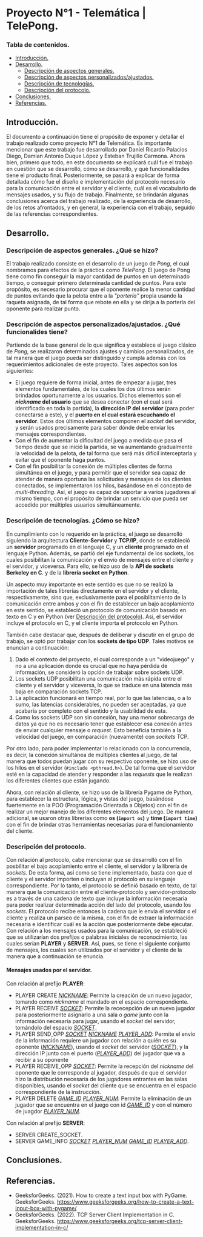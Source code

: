 # Proyecto N°1 - Telemática | TelePong.

### Tabla de contenidos.
- [Introducción.](#introduccion)
- [Desarrollo.](#desarrollo)
  - [Descripción de aspectos generales.](#descripci%C3%B3n-de-aspectos-generales-qu%C3%A9-se-hizo)
  - [Descripción de aspectos personalizados/ajustados.](#descripci%C3%B3n-de-aspectos-personalizadosajustados-qu%C3%A9-funcionalides-tiene)
  - [Descripción de tecnologías.](#descripci%C3%B3n-de-tecnolog%C3%ADas-c%C3%B3mo-se-hizo)
  - [Descripción del protocolo.](#descripci%C3%B3n-del-protocolo)
- [Conclusiones.](#conclusiones)
- [Referencias.](#referencias)

<a name="introduccion"></a>
## Introducción.

El documento a continuación tiene el propósito de exponer y detallar el trabajo realizado como proyecto N°1 de Telemática. Es importante mencionar que este trabajo fue desarrollado por Daniel Ricardo Palacios Diego, Damian Antonio Duque López y Esteban Trujillo Carmona.
Ahora bien, primero que todo, en este documento se explicará cuál fue el trabajo en cuestión que se desarrolló, cómo se desarrolló, y qué funcionalidades tiene el producto final.
Posteriormente, se pasará a explicar de forma detallada cómo fue el diseño e implementación del protocolo necesario para la comunicación entre el servidor y el cliente, cuál es el vocabulario de mensajes usados, y su flujo de trabajo.
Finalmente, se brindarán algunas conclusiones acerca del trabajo realizado, de la experiencia de desarrollo, de los retos afrontados, y en general, la experiencia con el trabajo, seguido de las referencias correspondientes. 

<a name="desarrollo"></a>
## Desarrollo.

### Descripción de aspectos generales. ¿Qué se hizo?
El trabajo realizado consiste en el desarrollo de un juego de _Pong_, el cual nombramos para efectos de la práctica como _TelePong_. El juego de Pong tiene como fin conseguir la mayor cantidad de puntos en un determinado tiempo, o conseguir primero determinada cantidad de puntos. Para este propósito, es necesario procurar que el oponente realice la menor cantidad de puntos evitando que la pelota entre a la _"portería"_ propia usando la raqueta asignada, de tal forma que rebote en ella y se dirija a la portería del oponente para realizar punto. 

### Descripción de aspectos personalizados/ajustados. ¿Qué funcionalides tiene?
Partiendo de la base general de lo que significa y establece el juego clásico de _Pong_, se realizaron determinados ajustes y cambios personalizados, de tal manera que el juego pueda ser distinguido y cumpla además con los requerimientos adicionales de este proyecto. Tales aspectos son los siguientes:

- El juego requiere de forma inicial, antes de empezar a jugar, tres elementos fundamentales, de los cuales los dos últimos serán brindados oportunamente a los usuarios. Dichos elementos son el **_nickname_ del usuario** que se desea conectar (con el cual será identificado en toda la partida), la **dirección IP del servidor** (para poder conectarse a este), y el **puerto en el cual estará escuchando el servidor**. Estos dos últimos elementos componen el _socket_ del servidor, y serán usados precisamente para saber dónde debe enviar los mensajes correspondientes.
- Con el fin de aumentar la dificultad del juego a medida que pasa el tiempo desde que se inició la partida, se va aumentando gradualmente la velocidad de la pelota, de tal forma que será más difícil interceptarla y evitar que el oponente haga puntos.
- Con el fin posibilitar la conexión de múltiples clientes de forma simultánea en el juego, y para permitir que el servidor sea capaz de atender de manera oportuna las solicitudes y mensajes de los clientes conectados, se implementaron los hilos, basándose en el concepto de _multi-threading_. Así, el juego es capaz de soportar a varios jugadores al mismo tiempo, con el propósito de brindar un servicio que pueda ser accedido por múltiples usuarios simultáneamente.


### Descripción de tecnologías. ¿Cómo se hizo?
En cumplimiento con lo requerido en la práctica, el juego se desarrolló siguiendo la arquitectura **Cliente-Servidor** y **TCP/IP**, donde se estableció un **servidor** programado en el lenguaje C, y un **cliente** programado en el lenguaje Python. Además, se partió del eje fundamental de los sockets, los cuales posibilitan la comunicación y el envío de mensajes entre el cliente y el servidor, y viceversa. Para ello, se hizo uso de la **API de sockets Berkeley en C**. y de la **librería socket en Python**.

Un aspecto muy importante en este sentido es que no se realizó la importación de tales librerías directamente en el servidor y el cliente, respectivamente, sino que, exclusivamente para el posiblitamiento de la comunicación entre ambos y con el fin de establecer un bajo acoplamiento en este sentido, se estableció un protocolo de comunicación basado en texto en C y en Python (ver [Descripción del protocolo](https://github.com/EsteTruji/TelePong/edit/dev/README.md#descripci%C3%B3n-del-protocolo)). Así, el servidor incluye el protocolo en C, y el cliente importa el protocolo en Python.

También cabe destacar que, después de deliberar y discutir en el grupo de trabajo, se optó por trabajar con los **sockets de tipo UDP**. Tales motivos se enuncian a continuación:
1. Dado el contexto del proyecto, el cual corresponde a un "videojuego" y no a una aplicación donde es crucial que no haya pérdida de información, se consideró la opción de trabajar sobre sockets UDP. 
2. Los sockets UDP posibilitan una comunicación más rápida entre el cliente y el servidor y viceversa, lo que se traduce en una latencia más baja en comparación sockets TCP.
3. La aplicación funcionará en tiempo real, por lo que las latencias, o a lo sumo, las latencias considerables, no pueden ser aceptadas, ya que acabaría por completo con el sentido y la usabilidad de esta.
4. Como los sockets UDP son sin conexión, hay una menor sobrecarga de datos ya que no es necesario tener que establecer esa conexión antes de enviar cualquier mensaje o _request_. Esto beneficia también a la velocidad del juego, en comparación (nuevamente) con _sockets_ TCP.

Por otro lado, para poder implementar lo relacionado con la concurrencia, es decir, la conexión simultánea de múltiples clientes al juego, de tal manera que todos puedan jugar con su respectivo oponente, se hizo uso de los hilos en el servidor (```#include <pthread.h>```). De tal forma que el servidor esté en la capacidad de atender y responder a las _requests_ que le realizan los diferentes clientes que están jugando.

Ahora, con relación al cliente, se hizo uso de la librería Pygame de Python, para establecer la estructura, lógica, y vistas del juego, basándose fuertemente en la POO (Programación Orientada a Objetos) con el fin de realizar un mejor manejo de los diferentes elementos del juego. De manera adicional, se usaron otras librerías como **os (```import os```)** y **time (```import time```)** con el fin de brindar otras herramientas necesarias para el funcionamiento del cliente.

### Descripción del protocolo.
Con relación al protocolo, cabe mencionar que se desarrolló con el fin posbilitar el bajo acoplamiento entre el cliente, el servidor y la librería de _sockets_. De esta forma, así como se tiene implementado, basta con que el cliente y el servidor importen o incluyan al protocolo en su lenguaje correspondiente. Por lo tanto, el protocolo se definió basado en texto, de tal manera que la comunicación entre el cliente-protocolo y servidor-protocolo es a través de una cadena de texto que incluye la información necesaria para poder realizar determinada acción del lado del protocolo, usando los _sockets_. El protocolo recibe entonces la cadena que le envía el servidor o el cliente y realiza un parseo de la misma, con el fin de extraer la información necesaria e identificar cuál es la acción que posteriormente debe ejecutar. Con relación a los mensajes usados para la comunicación, se estableció que se utilizarían dos prefijos o palabras iniciales de reconocimiento, las cuales serían **PLAYER** y **SERVER**. Así, pues, se tiene el siguiente conjunto de mensajes, los cuales son utilizados por el servidor y el cliente de la manera que a continuación se enuncia. 

#### Mensajes usados por el servidor.
Con relación al prefijo **PLAYER**:
- PLAYER CREATE <ins>_NICKNAME_</ins>: Permite la creación de un nuevo jugador, tomando como _nickname_ el mandado en el espacio correspondiente.
- PLAYER RECEIVE <ins>_SOCKET_</ins>: Permite la rececepción de un nuevo jugador para posteriormente asignarlo a una sala o _game_ junto con la información necesaria para jugar, usando el _socket_ del servidor, tomándolo del espacio <ins>_SOCKET_</ins>.
- PLAYER SEND_OPP <ins>_SOCKET_</ins> <ins>_NICKNAME_</ins> <ins>_PLAYER_ADD_</ins>: Permite el envío de la información requiere un jugador con relación a quién es su oponente (<ins>_NICKNAME_</ins>), usando el _socket_ del servidor (<ins>_SOCKET_</ins>), y la dirección IP junto con el puerto (<ins>_PLAYER_ADD_</ins>) del jugador que va a recibir a su oponente
- PLAYER RECEIVE_OPP <ins>_SOCKET_</ins>: Permite la recepción del _nickname_ del oponente que le corresponde al jugador, después de que el servidor hizo la distribución necesaria de los jugadores entrantes en las salas disponibles, usando el _socket_ del cliente que se encuentra en el espacio correspondiente de la instrucción.
- PLAYER DELETE <ins>_GAME_ID_</ins> <ins>_PLAYER_NUM_</ins>: Permite la eliminación de un jugador que se encuentra en el juego con id <ins>_GAME_ID_</ins> y con el número de juagdor <ins>_PLAYER_NUM_</ins>.

Con relación al prefijo **SERVER**:
- SERVER CREATE_SOCKET.
- SERVER GAME_INFO <ins>_SOCKET_</ins> <ins>_PLAYER_NUM_</ins> <ins>_GAME_ID_</ins> <ins>_PLAYER_ADD_</ins>.

## Conclusiones.
## Referencias. 

- GeeksforGeeks. (2021). How to create a text input box with PyGame. GeeksforGeeks. https://www.geeksforgeeks.org/how-to-create-a-text-input-box-with-pygame/
- GeeksforGeeks. (2022). TCP Server Client Implementation in C. GeeksforGeeks. https://www.geeksforgeeks.org/tcp-server-client-implementation-in-c/ 
